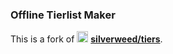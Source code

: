 ### Offline Tierlist Maker
This is a fork of [<img src="https://github.com/MP3Martin/tiers-fork/assets/60501493/551ecd17-be63-4309-b66f-245f433462e1" alt="gh" width="18"/>](https://github.com/silverweed/tiers) **[silverweed/tiers](https://github.com/silverweed/tiers)**.

